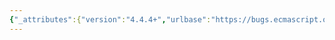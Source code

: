 ```yaml
---
{"_attributes":{"version":"4.4.4+","urlbase":"https://bugs.ecmascript.org/","maintainer":"dherman@mozilla.com"},"bug":{"bug_id":945,"creation_ts":"2012-11-08 16:16:00 -0800","short_desc":"11.1.9: \"FreezeObject\"","delta_ts":"2012-11-23 09:45:20 -0800","product":"Draft for 6th Edition","component":"editorial issue","version":"Rev 11: October 26, 2012 Draft","rep_platform":"All","op_sys":"All","bug_status":"RESOLVED","resolution":"FIXED","priority":"Normal","bug_severity":"normal","everconfirmed":true,"reporter":{"uid":"jmdyck","name":"Michael Dyck"},"assigned_to":{"uid":"allen","name":"Allen Wirfs-Brock"},"long_desc":[{"commentid":2440,"comment_count":0,"who":{"uid":"jmdyck","name":"Michael Dyck"},"bug_when":"2012-11-08 16:16:02 -0800","thetext":"In 11.1.9 \"Template Literals\",\nunder \"Runtime Semantics: GetTemplateCallSite Abstract Operation\",\nsteps 9 and 11 say:\n     Call the FreezeObject abstract operation ...\n\nbut no such operation is defined."},{"commentid":2516,"comment_count":1,"who":{"uid":"allen","name":"Allen Wirfs-Brock"},"bug_when":"2012-11-22 10:00:59 -0800","thetext":"fixed as part of internal method refactoring in rev 12"},{"commentid":2573,"comment_count":2,"who":{"uid":"allen","name":"Allen Wirfs-Brock"},"bug_when":"2012-11-23 09:45:20 -0800","thetext":"corrected in rev 12, Nov. 22, 2012 draft"}]}}
---
```

